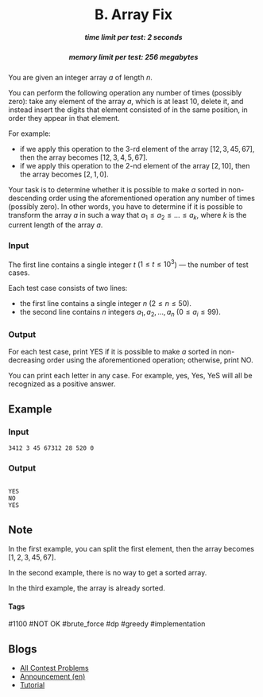 <h1 style='text-align: center;'> B. Array Fix</h1>

<h5 style='text-align: center;'>time limit per test: 2 seconds</h5>
<h5 style='text-align: center;'>memory limit per test: 256 megabytes</h5>

You are given an integer array $a$ of length $n$.

You can perform the following operation any number of times (possibly zero): take any element of the array $a$, which is at least $10$, delete it, and instead insert the digits that element consisted of in the same position, in order they appear in that element.

For example:

* if we apply this operation to the $3$-rd element of the array $[12, 3, 45, 67]$, then the array becomes $[12, 3, 4, 5, 67]$.
* if we apply this operation to the $2$-nd element of the array $[2, 10]$, then the array becomes $[2, 1, 0]$.

Your task is to determine whether it is possible to make $a$ sorted in non-descending order using the aforementioned operation any number of times (possibly zero). In other words, you have to determine if it is possible to transform the array $a$ in such a way that $a_1 \le a_2 \le \dots \le a_k$, where $k$ is the current length of the array $a$.

### Input

The first line contains a single integer $t$ ($1 \le t \le 10^3$) — the number of test cases.

Each test case consists of two lines:

* the first line contains a single integer $n$ ($2 \le n \le 50$).
* the second line contains $n$ integers $a_1, a_2, \dots, a_n$ ($0 \le a_i \le 99$).
### Output

For each test case, print YES if it is possible to make $a$ sorted in non-decreasing order using the aforementioned operation; otherwise, print NO.

You can print each letter in any case. For example, yes, Yes, YeS will all be recognized as a positive answer.

## Example

### Input


```text
3412 3 45 67312 28 520 0
```
### Output

```text

YES
NO
YES

```
## Note

In the first example, you can split the first element, then the array becomes $[1, 2, 3, 45, 67]$.

In the second example, there is no way to get a sorted array.

In the third example, the array is already sorted.



#### Tags 

#1100 #NOT OK #brute_force #dp #greedy #implementation 

## Blogs
- [All Contest Problems](../Educational_Codeforces_Round_163_(Rated_for_Div._2).md)
- [Announcement (en)](../blogs/Announcement_(en).md)
- [Tutorial](../blogs/Tutorial.md)
